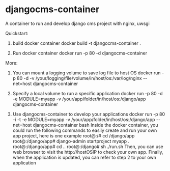 # djangocms-container
A container to run and develop django cms project with nginx, uwsgi

Quickstart:
1. build docker container
docker build -t djangocms-container .

2. Run docker container
docker run -p 80 -d djangocms-container

More:
1. You can mount a logging volume to save log file to host OS
docker run -p 80 -d -v /your/logging/file/volume/in/host/os:/var/log/nginx --net=host djangocms-container

2. Specify a local volume to run a specific application
docker run -p 80 -d -e MODULE=myapp -v /your/app/folder/in/host/os:/django/app djangocms-container

3. Use djangocms-container to develop your applications
docker run -p 80 -i -t -e MODULE=myapp -v /your/app/folder/in/host/os:/django/app --net=host djangocms-container bash
   Inside the docker container, you could run the following commands to easily create and run your own app project, here is one example
root@:/# cd /django/app
root@:/django/app# django-admin startproject myapp .
root@:/django/app# cd ..
root@:/django# sh ./run.sh
   Then, you can use web browser to visit the http://hostOSIP to check your own app.
   Finally, when the application is updated, you can refer to step 2 to your own application
